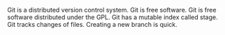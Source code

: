 Git is a distributed  version control system.
Git is free software.
Git is free software distributed under the GPL.
Git has a mutable index called stage.
Git tracks changes of files.
Creating a new branch is quick.

